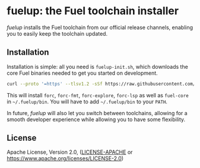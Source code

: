 # fuelup: the Fuel toolchain installer

_fuelup_ installs the Fuel toolchain from our official release channels, enabling you to easily keep the toolchain updated.

## Installation

Installation is simple: all you need is `fuelup-init.sh`, which downloads the core Fuel binaries needed to get you started on development.

```sh
curl --proto '=https' --tlsv1.2 -sSf https://raw.githubusercontent.com/FuelLabs/fuelup/master/fuelup-init.sh | sh -s install
```

This will install `forc`, `forc-fmt`, `forc-explore`, `forc-lsp` as well as `fuel-core` in `~/.fuelup/bin`. You will have to add `~/.fuelup/bin` to your `PATH`.

In future, _fuelup_ will also let you switch between toolchains, allowing for a smooth developer experience while allowing you to have some flexibility.

## License

Apache License, Version 2.0, ([LICENSE-APACHE](LICENSE-APACHE) or https://www.apache.org/licenses/LICENSE-2.0)




